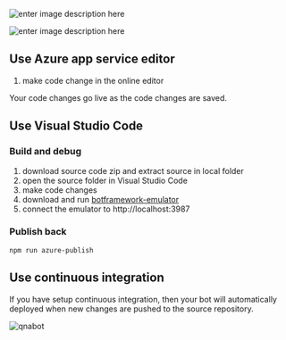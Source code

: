 ![enter image description here](https://franceconnect.gouv.fr/images/fc_logo_v2.png)

![enter image description here](https://2.bp.blogspot.com/-V3CtS3b1HAc/WWzaWvwJzVI/AAAAAAAABUc/0Od0YddweRUVbOt5OyRbd-6AhJJUwGQ1ACLcBGAs/s1600/Title.png)


## Use Azure app service editor

1. make code change in the online editor

Your code changes go live as the code changes are saved.

## Use Visual Studio Code

### Build and debug
1. download source code zip and extract source in local folder
2. open the source folder in  Visual Studio Code
3. make code changes
4. download and run [botframework-emulator](https://emulator.botframework.com/)
5. connect the emulator to http://localhost:3987

### Publish back

```
npm run azure-publish
```

## Use continuous integration

If you have setup continuous integration, then your bot will automatically deployed when new changes are pushed to the source repository.

![qnabot](https://docs.microsoft.com/en-us/azure/cognitive-services/qnamaker/images/botframeworkarch.png)



